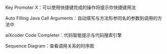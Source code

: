 Key Promoter X：可以使用快捷键完成的操作将提示你快捷键用法

Auto Filling Java Call Arguments：自动填写与方法形参同名的参数到调用的方法中

aiXcoder Code Completer：代码智能提示与代码搜索引擎

Sequence Diagram：查看调用关系的时序图